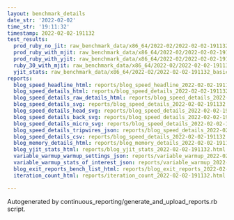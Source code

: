 ```yaml
---
layout: benchmark_details
date_str: '2022-02-02'
time_str: '19:11:32'
timestamp: 2022-02-02-191132
test_results:
  prod_ruby_no_jit: raw_benchmark_data/x86_64/2022-02/2022-02-02-191132_basic_benchmark_prod_ruby_no_jit.json
  prod_ruby_with_mjit: raw_benchmark_data/x86_64/2022-02/2022-02-02-191132_basic_benchmark_prod_ruby_with_mjit.json
  prod_ruby_with_yjit: raw_benchmark_data/x86_64/2022-02/2022-02-02-191132_basic_benchmark_prod_ruby_with_yjit.json
  ruby_30_with_mjit: raw_benchmark_data/x86_64/2022-02/2022-02-02-191132_basic_benchmark_ruby_30_with_mjit.json
  yjit_stats: raw_benchmark_data/x86_64/2022-02/2022-02-02-191132_basic_benchmark_yjit_stats.json
reports:
  blog_speed_headline_html: reports/blog_speed_headline_2022-02-02-191132.html
  blog_speed_details_html: reports/blog_speed_details_2022-02-02-191132.html
  blog_speed_details_raw_details_html: reports/blog_speed_details_2022-02-02-191132.raw_details.html
  blog_speed_details_svg: reports/blog_speed_details_2022-02-02-191132.svg
  blog_speed_details_head_svg: reports/blog_speed_details_2022-02-02-191132.head.svg
  blog_speed_details_back_svg: reports/blog_speed_details_2022-02-02-191132.back.svg
  blog_speed_details_micro_svg: reports/blog_speed_details_2022-02-02-191132.micro.svg
  blog_speed_details_tripwires_json: reports/blog_speed_details_2022-02-02-191132.tripwires.json
  blog_speed_details_csv: reports/blog_speed_details_2022-02-02-191132.csv
  blog_memory_details_html: reports/blog_memory_details_2022-02-02-191132.html
  blog_yjit_stats_html: reports/blog_yjit_stats_2022-02-02-191132.html
  variable_warmup_warmup_settings_json: reports/variable_warmup_2022-02-02-191132.warmup_settings.json
  variable_warmup_stats_of_interest_json: reports/variable_warmup_2022-02-02-191132.stats_of_interest.json
  blog_exit_reports_bench_list_html: reports/blog_exit_reports_2022-02-02-191132.bench_list.html
  iteration_count_html: reports/iteration_count_2022-02-02-191132.html

---
```

Autogenerated by continuous_reporting/generate_and_upload_reports.rb script.
